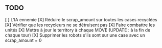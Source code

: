 ## TODO
[ ] L'IA ennemie
[X] Réduire le scrap_amount sur toutes les cases recyclées
[X] Vérifier que les recycleurs ne se détruisent pas
[X] Faire combattre les unités
[X] Mettre à jour le territory à chaque MOVE (UPDATE : à la fin de chaque tour)
[X] Supprimer les robots s'ils sont sur une case avec un scrap_amount = 0
